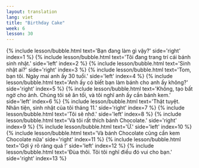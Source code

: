 ```yaml
---
layout: translation
lang: viet
title: "Birthday Cake"
week: 6
lesson: 30
---
```


{% include lesson/bubble.html text='Bạn đang làm gì vậy?' side='right' index=1 %}
{% include lesson/bubble.html text='Tôi đang trang trí cái bánh sinh nhật.' side='left' index=2 %}
{% include lesson/bubble.html text='Sinh nhật ai?' side='right' index=3 %}
{% include lesson/bubble.html text='Tom, bạn tôi. Ngày mai anh ấy 30 tuổi.' side='left' index=4 %}
{% include lesson/bubble.html text='Anh ấy có biết bạn làm bánh cho anh ấy không?' side='right' index=5 %}
{% include lesson/bubble.html text='Không, tạo bất ngờ cho ảnh. Chúng tôi sẽ ăn tối, và tôi nghĩ anh ấy cần bánh kem.' side='left' index=6 %}
{% include lesson/bubble.html text='Thật tuyệt. Nhân tiện, sinh nhật của tôi tháng 11.' side='right' index=7 %}
{% include lesson/bubble.html text='Tôi sẽ nhớ.' side='left' index=8 %}
{% include lesson/bubble.html text='Và tôi rất thích bánh Chocolate.' side='right' index=9 %}
{% include lesson/bubble.html text='Ừ.' side='left' index=10 %}
{% include lesson/bubble.html text='Và bánh Chocolate cũng cần kem Chocolate nữa' side='right' index=11 %}
{% include lesson/bubble.html text='Gợi ý rõ ràng quá !' side='left' index=12 %}
{% include lesson/bubble.html text='Đùa thôi. Tôi tôi nghĩ điều đó vui cho bạn.' side='right' index=13 %}
